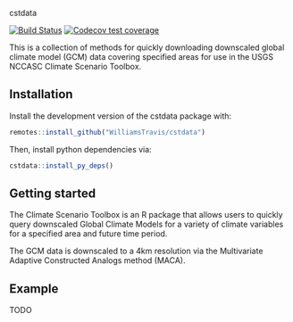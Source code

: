 cstdata

[![Build Status](https://travis-ci.com/earthlab/cstdata.svg?branch=master)](https://travis-ci.com/earthlab/cstdata)
[![Codecov test coverage](https://codecov.io/gh/earthlab/cstdata/branch/master/graph/badge.svg)](https://codecov.io/gh/earthlab/cstdata?branch=master)


This is a collection of methods for quickly downloading downscaled global climate model (GCM) data covering specified areas for 
use in the USGS NCCASC Climate Scenario Toolbox.

## Installation

Install the development version of the cstdata package with:


```r
remotes::install_github("WilliamsTravis/cstdata")
```

Then, install python dependencies via:

```r
cstdata::install_py_deps()
```

## Getting started

The Climate Scenario Toolbox is an R package that allows users to quickly query downscaled Global Climate Models for
a variety of climate variables for a specified area and future time period. 

The GCM data is downscaled to a 4km resolution via the Multivariate Adaptive Constructed Analogs method (MACA). 

## Example

TODO